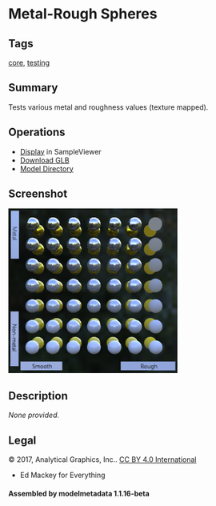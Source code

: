 # Metal-Rough Spheres

## Tags

[core](../../Models-core.md), [testing](../../Models-testing.md)

## Summary

Tests various metal and roughness values (texture mapped).

## Operations

* [Display](https://github.khronos.org/glTF-Sample-Viewer-Release/?model=https://raw.GithubUserContent.com/KhronosGroup/glTF-Sample-Assets/main/./Models/MetalRoughSpheres/glTF-Binary/MetalRoughSpheres.glb) in SampleViewer
* [Download GLB](https://raw.GithubUserContent.com/KhronosGroup/glTF-Sample-Assets/main/./Models/MetalRoughSpheres/glTF-Binary/MetalRoughSpheres.glb)
* [Model Directory](./)

## Screenshot

![screenshot](screenshot/screenshot.png)

## Description

_None provided._

## Legal

&copy; 2017, Analytical Graphics, Inc.. [CC BY 4.0 International](https://creativecommons.org/licenses/by/4.0/legalcode)

 - Ed Mackey for Everything

#### Assembled by modelmetadata 1.1.16-beta